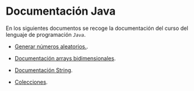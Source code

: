 # **Documentación Java**
En los siguientes documentos se recoge la documentación del curso del lenguaje de programación *`Java`*. 

* [Generar números aleatorios.](./RepasoDocumentacion/Generacion_aleatorios.md).
* [Documentación arrays bidimensionales](./RepasoDocumentacion/RecorridoArray_bidimensional.md).
* [Documentación String](./RepasoDocumentacion/Strings_documentation.md).

* [Colecciones](./RepasoDocumentacion/Colecciones.md).
